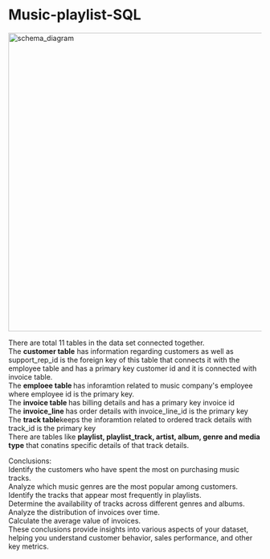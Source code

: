 # Music-playlist-SQL

<img width="594" alt="schema_diagram" src="https://github.com/121deepti/Music-playlist-SQL/assets/127064830/765e2c15-a349-436e-ae54-836f121c17c6">
<P></P>There are total 11 tables in the data set connected together.<BR>
The <B>customer table</B> has information regarding customers as well as support_rep_id is the foreign key of this table that connects it with the employee table and has a primary key customer id and it is connected with invoice table.<BR>
The <b>emploee table </b> has inforamtion related to music company's employee where employee id is the primary key.<br>
The <b>invoice table </b> has billing details and has a primary key invoice id<br>
The <b> invoice_line </b> has order details with invoice_line_id is the primary key<br>
The <b>track table</b>keeps the inforamtion related to ordered track details with track_id is the primary key<br>
There are tables like <b>playlist, playlist_track, artist, album, genre and media type</b> that conatins specific details of that track details.<br>

Conclusions:<br>
Identify the customers who have spent the most on purchasing music tracks.<br>
Analyze which music genres are the most popular among customers.<br>
Identify the tracks that appear most frequently in playlists.<br>
Determine the availability of tracks across different genres and albums.<br>
Analyze the distribution of invoices over time.<br>
Calculate the average value of invoices.<br>
These conclusions provide insights into various aspects of your dataset, helping you understand customer behavior, sales performance, and other key metrics.
